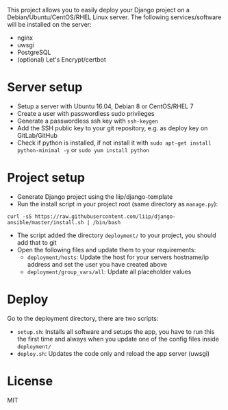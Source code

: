 This project allows you to easily deploy your Django project on a Debian/Ubuntu/CentOS/RHEL Linux server.
The following services/software will be installed on the server:
* nginx
* uwsgi
* PostgreSQL
* (optional) Let's Encrypt/certbot

# Server setup
* Setup a server with Ubuntu 16.04, Debian 8 or CentOS/RHEL 7
* Create a user with passwordless sudo privileges
* Generate a passwordless ssh key with `ssh-keygen`
* Add the SSH public key to your git repository, e.g. as deploy key on GitLab/GitHub
* Check if python is installed, if not install it with `sudo apt-get install python-minimal -y`
  or `sudo yum install python`

# Project setup
* Generate Django project using the liip/django-template
* Run the install script in your project root (same directory as `manage.py`):
```
curl -sS https://raw.githubusercontent.com/liip/django-ansible/master/install.sh | /bin/bash
```
* The script added the directory `deployment/` to your project, you should add that to git
* Open the following files and update them to your requirements:
    * `deployment/hosts`: Update the host for your servers hostname/ip address and set the user
    you have created above
    * `deployment/group_vars/all`: Update all placeholder values

# Deploy
Go to the deployment directory, there are two scripts:

* ```setup.sh```: Installs all software and setups the app, you have to run this the first time and always when you
update one of the config files inside `deployment/`
* ```deploy.sh```: Updates the code only and reload the app server (uwsgi)

# License
MIT
